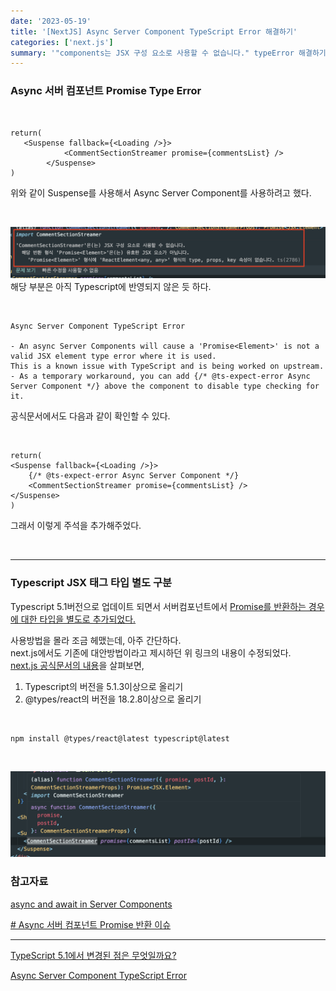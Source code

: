 ```yaml
---
date: '2023-05-19'
title: '[NextJS] Async Server Component TypeScript Error 해결하기'
categories: ['next.js']
summary: '"components는 JSX 구성 요소로 사용할 수 없습니다." typeError 해결하기'
---
```


### Async 서버 컴포넌트 Promise Type Error

<br>

```TSX
return(
   <Suspense fallback={<Loading />}>
            <CommentSectionStreamer promise={commentsList} />
        </Suspense>
)
```

위와 같이 Suspense를 사용해서 Async Server Component를 사용하려고 했다.

<br>

![server component type error](./server-components-type-error.png)
해당 부분은 아직 Typescript에 반영되지 않은 듯 하다.

<br>

```
Async Server Component TypeScript Error

- An async Server Components will cause a 'Promise<Element>' is not a valid JSX element type error where it is used.
This is a known issue with TypeScript and is being worked on upstream.
- As a temporary workaround, you can add {/* @ts-expect-error Async Server Component */} above the component to disable type checking for it.
```

공식문서에서도 다음과 같이 확인할 수 있다.

<br>

```TSX
return(
<Suspense fallback={<Loading />}>
    {/* @ts-expect-error Async Server Component */}
    <CommentSectionStreamer promise={commentsList} />
</Suspense>
)
```

그래서 이렇게 주석을 추가해주었다.

<br>

---

### Typescript JSX 태그 타입 별도 구분

Typescript 5.1버전으로 업데이트 되면서 서버컴포넌트에서 [Promise를 반환하는 경우에 대한 타입을 별도로 추가되었다.](https://www.typescriptlang.org/docs/handbook/release-notes/typescript-5-1.html#decoupled-type-checking-between-jsx-elements-and-jsx-tag-types)

사용방법을 몰라 조금 헤맸는데, 아주 간단하다.  
next.js에서도 기존에 대안방법이라고 제시하던 위 링크의 내용이 수정되었다.  
[next.js 공식문서의 내용](https://www.typescriptlang.org/docs/handbook/release-notes/typescript-5-1.html#decoupled-type-checking-between-jsx-elements-and-jsx-tag-types)을 살펴보면,

1. Typescript의 버전을 5.1.3이상으로 올리기
2. @types/react의 버전을 18.2.8이상으로 올리기

<br>

```
npm install @types/react@latest typescript@latest
```

<br>

![더 이상 에러가 뜨지 않는다.](./solve-server-components-type-error.png)

### 참고자료

[async and await in Server Components](https://nextjs.org/docs/app/building-your-application/data-fetching/fetching#async-and-await-in-server-components)

[# Async 서버 컴포넌트 Promise 반환 이슈](https://curryyou.tistory.com/529)

---

[TypeScript 5.1에서 변경된 점은 무엇일까요?](https://velog.io/@reum107/what-changes-in-typescript-5.1)

[Async Server Component TypeScript Error](https://nextjs.org/docs/app/building-your-application/configuring/typescript#async-server-component-typescript-error)
